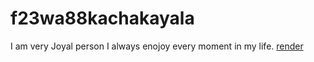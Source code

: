 # f23wa88kachakayala

I am very Joyal person I always enojoy every moment in my life.
[render](https://version-18.onrender.com)